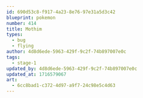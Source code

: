 ```yaml
---
id: 690d53c8-f917-4a23-8e76-97e31a5d3c42
blueprint: pokemon
number: 414
title: Mothim
types:
  - bug
  - flying
author: 4d8d6ede-5963-429f-9c2f-74b897007e0c
tags:
  - stage-1
updated_by: 4d8d6ede-5963-429f-9c2f-74b897007e0c
updated_at: 1716579067
art:
  - 6cc8bad1-c372-4d97-a9f7-24c98e5c4d63
---
```


